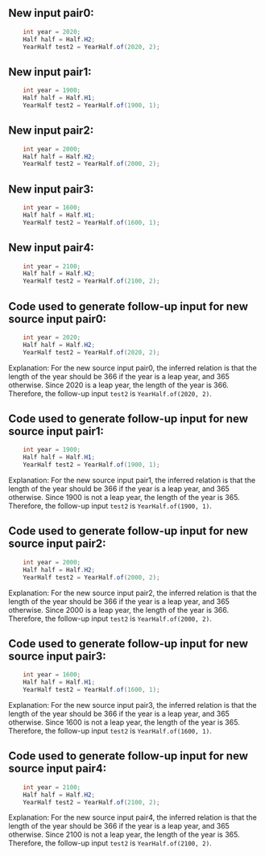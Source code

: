## New input pair0:
```java
    int year = 2020;
    Half half = Half.H2;
    YearHalf test2 = YearHalf.of(2020, 2);
```

## New input pair1:
```java
    int year = 1900;
    Half half = Half.H1;
    YearHalf test2 = YearHalf.of(1900, 1);
```

## New input pair2:
```java
    int year = 2000;
    Half half = Half.H2;
    YearHalf test2 = YearHalf.of(2000, 2);
```

## New input pair3:
```java
    int year = 1600;
    Half half = Half.H1;
    YearHalf test2 = YearHalf.of(1600, 1);
```

## New input pair4:
```java
    int year = 2100;
    Half half = Half.H2;
    YearHalf test2 = YearHalf.of(2100, 2);
```

## Code used to generate follow-up input for new source input pair0:
```java
    int year = 2020;
    Half half = Half.H2;
    YearHalf test2 = YearHalf.of(2020, 2);
```
Explanation: For the new source input pair0, the inferred relation is that the length of the year should be 366 if the year is a leap year, and 365 otherwise. Since 2020 is a leap year, the length of the year is 366. Therefore, the follow-up input `test2` is `YearHalf.of(2020, 2)`.

## Code used to generate follow-up input for new source input pair1:
```java
    int year = 1900;
    Half half = Half.H1;
    YearHalf test2 = YearHalf.of(1900, 1);
```
Explanation: For the new source input pair1, the inferred relation is that the length of the year should be 366 if the year is a leap year, and 365 otherwise. Since 1900 is not a leap year, the length of the year is 365. Therefore, the follow-up input `test2` is `YearHalf.of(1900, 1)`.

## Code used to generate follow-up input for new source input pair2:
```java
    int year = 2000;
    Half half = Half.H2;
    YearHalf test2 = YearHalf.of(2000, 2);
```
Explanation: For the new source input pair2, the inferred relation is that the length of the year should be 366 if the year is a leap year, and 365 otherwise. Since 2000 is a leap year, the length of the year is 366. Therefore, the follow-up input `test2` is `YearHalf.of(2000, 2)`.

## Code used to generate follow-up input for new source input pair3:
```java
    int year = 1600;
    Half half = Half.H1;
    YearHalf test2 = YearHalf.of(1600, 1);
```
Explanation: For the new source input pair3, the inferred relation is that the length of the year should be 366 if the year is a leap year, and 365 otherwise. Since 1600 is not a leap year, the length of the year is 365. Therefore, the follow-up input `test2` is `YearHalf.of(1600, 1)`.

## Code used to generate follow-up input for new source input pair4:
```java
    int year = 2100;
    Half half = Half.H2;
    YearHalf test2 = YearHalf.of(2100, 2);
```
Explanation: For the new source input pair4, the inferred relation is that the length of the year should be 366 if the year is a leap year, and 365 otherwise. Since 2100 is not a leap year, the length of the year is 365. Therefore, the follow-up input `test2` is `YearHalf.of(2100, 2)`.
